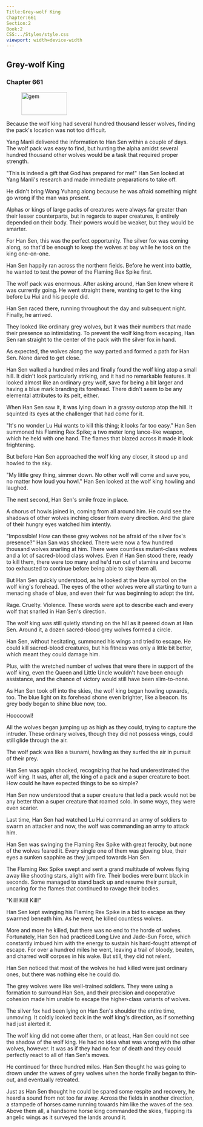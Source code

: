 ```yaml
---
Title:Grey-wolf King 
Chapter:661 
Section:2 
Book:2 
CSS:../Styles/style.css 
viewport: width=device-width
---
```

  
## Grey-wolf King
### Chapter 661
  
<figure>
	<img src="../Images/gem.gif" alt="gem" id="gem" width="120" height="60" />
</figure>
  

  
Because the wolf king had several hundred thousand lesser wolves, finding the pack's location was not too difficult.

Yang Manli delivered the information to Han Sen within a couple of days. The wolf pack was easy to find, but hunting the alpha amidst several hundred thousand other wolves would be a task that required proper strength.

"This is indeed a gift that God has prepared for me!" Han Sen looked at Yang Manli's research and made immediate preparations to take off.

He didn't bring Wang Yuhang along because he was afraid something might go wrong if the man was present.

Alphas or kings of large packs of creatures were always far greater than their lesser counterparts, but in regards to super creatures, it entirely depended on their body. Their powers would be weaker, but they would be smarter.

For Han Sen, this was the perfect opportunity. The silver fox was coming along, so that'd be enough to keep the wolves at bay while he took on the king one-on-one.

Han Sen happily ran across the northern fields. Before he went into battle, he wanted to test the power of the Flaming Rex Spike first.

The wolf pack was enormous. After asking around, Han Sen knew where it was currently going. He went straight there, wanting to get to the king before Lu Hui and his people did.

Han Sen raced there, running throughout the day and subsequent night. Finally, he arrived.

They looked like ordinary grey wolves, but it was their numbers that made their presence so intimidating. To prevent the wolf king from escaping, Han Sen ran straight to the center of the pack with the silver fox in hand.

As expected, the wolves along the way parted and formed a path for Han Sen. None dared to get close.

Han Sen walked a hundred miles and finally found the wolf king atop a small hill. It didn't look particularly striking, and it had no remarkable features. It looked almost like an ordinary grey wolf, save for being a bit larger and having a blue mark branding its forehead. There didn't seem to be any elemental attributes to its pelt, either.

When Han Sen saw it, it was lying down in a grassy outcrop atop the hill. It squinted its eyes at the challenger that had come for it.

"It's no wonder Lu Hui wants to kill this thing; it looks far too easy." Han Sen summoned his Flaming Rex Spike; a two meter long lance-like weapon, which he held with one hand. The flames that blazed across it made it look frightening.

But before Han Sen approached the wolf king any closer, it stood up and howled to the sky.

"My little grey thing, simmer down. No other wolf will come and save you, no matter how loud you howl." Han Sen looked at the wolf king howling and laughed.

The next second, Han Sen's smile froze in place.

A chorus of howls joined in, coming from all around him. He could see the shadows of other wolves inching closer from every direction. And the glare of their hungry eyes watched him intently.

"Impossible! How can these grey wolves not be afraid of the silver fox's presence?" Han San was shocked. There were now a few hundred thousand wolves snarling at him. There were countless mutant-class wolves and a lot of sacred-blood class wolves. Even if Han Sen stood there, ready to kill them, there were too many and he'd run out of stamina and become too exhausted to continue before being able to slay them all.

But Han Sen quickly understood, as he looked at the blue symbol on the wolf king's forehead. The eyes of the other wolves were all starting to turn a menacing shade of blue, and even their fur was beginning to adopt the tint.

Rage. Cruelty. Violence. These words were apt to describe each and every wolf that snarled in Han Sen's direction.

The wolf king was still quietly standing on the hill as it peered down at Han Sen. Around it, a dozen sacred-blood grey wolves formed a circle.

Han Sen, without hesitating, summoned his wings and tried to escape. He could kill sacred-blood creatures, but his fitness was only a little bit better, which meant they could damage him.

Plus, with the wretched number of wolves that were there in support of the wolf king, even the Queen and Little Uncle wouldn't have been enough assistance, and the chance of victory would still have been slim-to-none.

As Han Sen took off into the skies, the wolf king began howling upwards, too. The blue light on its forehead shone even brighter, like a beacon. Its grey body began to shine blue now, too.

Hooooowl!

All the wolves began jumping up as high as they could, trying to capture the intruder. These ordinary wolves, though they did not possess wings, could still glide through the air.

The wolf pack was like a tsunami, howling as they surfed the air in pursuit of their prey.

Han Sen was again shocked, recognizing that he had underestimated the wolf king. It was, after all, the king of a pack and a super creature to boot. How could he have expected things to be so simple?

Han Sen now understood that a super creature that led a pack would not be any better than a super creature that roamed solo. In some ways, they were even scarier.

Last time, Han Sen had watched Lu Hui command an army of soldiers to swarm an attacker and now, the wolf was commanding an army to attack him.

Han Sen was swinging the Flaming Rex Spike with great ferocity, but none of the wolves feared it. Every single one of them was glowing blue, their eyes a sunken sapphire as they jumped towards Han Sen.

The Flaming Rex Spike swept and sent a grand multitude of wolves flying away like shooting stars, alight with fire. Their bodies were burnt black in seconds. Some managed to stand back up and resume their pursuit, uncaring for the flames that continued to ravage their bodies.

"Kill! Kill! Kill!"

Han Sen kept swinging his Flaming Rex Spike in a bid to escape as they swarmed beneath him. As he went, he killed countless wolves.

More and more he killed, but there was no end to the horde of wolves. Fortunately, Han Sen had practiced Long Live and Jade-Sun Force, which constantly imbued him with the energy to sustain his hard-fought attempt of escape. For over a hundred miles he went, leaving a trail of bloody, beaten, and charred wolf corpses in his wake. But still, they did not relent.

Han Sen noticed that most of the wolves he had killed were just ordinary ones, but there was nothing else he could do.

The grey wolves were like well-trained soldiers. They were using a formation to surround Han Sen, and their precision and cooperative cohesion made him unable to escape the higher-class variants of wolves.

The silver fox had been lying on Han Sen's shoulder the entire time, unmoving. It coldly looked back in the wolf king's direction, as if something had just alerted it.

The wolf king did not come after them, or at least, Han Sen could not see the shadow of the wolf king. He had no idea what was wrong with the other wolves, however. It was as if they had no fear of death and they could perfectly react to all of Han Sen's moves.

He continued for three hundred miles. Han Sen thought he was going to drown under the waves of grey wolves when the horde finally began to thin-out, and eventually retreated.

Just as Han Sen thought he could be spared some respite and recovery, he heard a sound from not too far away. Across the fields in another direction, a stampede of horses came running towards him like the waves of the sea. Above them all, a handsome horse king commanded the skies, flapping its angelic wings as it surveyed the lands around it.